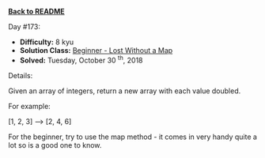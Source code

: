 <a href=https://github.com/hlais/Kata---a---Day><b>Back to README</b><a>

Day #173: 

* <b>Difficulty:</b> 8 kyu
* <b>Solution Class:</b> [Beginner - Lost Without a Map](WithOutAMap.cs)
* <b>Solved:</b> Tuesday, October 30 <sup>th</sup>, 2018

Details:

Given an array of integers, return a new array with each value doubled.

For example:

[1, 2, 3] --> [2, 4, 6]

For the beginner, try to use the map method - it comes in very handy quite a lot so is a good one to know.

